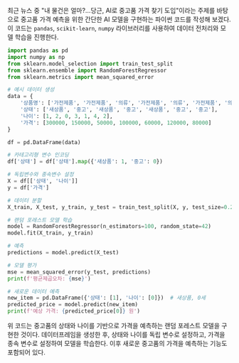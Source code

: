최근 뉴스 중 "내 물건은 얼마?…당근, AI로 중고품 가격 찾기 도입"이라는 주제를 바탕으로 중고품 가격 예측을 위한 간단한 AI 모델을 구현하는 파이썬 코드를 작성해 보겠다. 이 코드는 `pandas`, `scikit-learn`, `numpy` 라이브러리를 사용하여 데이터 전처리와 모델 학습을 진행한다.

```python
import pandas as pd
import numpy as np
from sklearn.model_selection import train_test_split
from sklearn.ensemble import RandomForestRegressor
from sklearn.metrics import mean_squared_error

# 예시 데이터 생성
data = {
    '상품명': ['가전제품', '가전제품', '의류', '가전제품', '의류', '가전제품', '의류'],
    '상태': ['새상품', '중고', '새상품', '중고', '새상품', '중고', '중고'],
    '나이': [1, 2, 0, 3, 1, 4, 2],
    '가격': [300000, 150000, 50000, 100000, 60000, 120000, 80000]
}

df = pd.DataFrame(data)

# 카테고리형 변수 인코딩
df['상태'] = df['상태'].map({'새상품': 1, '중고': 0})

# 독립변수와 종속변수 설정
X = df[['상태', '나이']]
y = df['가격']

# 데이터 분할
X_train, X_test, y_train, y_test = train_test_split(X, y, test_size=0.2, random_state=42)

# 랜덤 포레스트 모델 학습
model = RandomForestRegressor(n_estimators=100, random_state=42)
model.fit(X_train, y_train)

# 예측
predictions = model.predict(X_test)

# 모델 평가
mse = mean_squared_error(y_test, predictions)
print(f'평균제곱오차: {mse}')

# 새로운 데이터 예측
new_item = pd.DataFrame({'상태': [1], '나이': [0]})  # 새상품, 0세
predicted_price = model.predict(new_item)
print(f'예상 가격: {predicted_price[0]} 원')
```

위 코드는 중고품의 상태와 나이를 기반으로 가격을 예측하는 랜덤 포레스트 모델을 구현한 것이다. 데이터프레임을 생성한 후, 상태와 나이를 독립 변수로 설정하고, 가격을 종속 변수로 설정하여 모델을 학습한다. 이후 새로운 중고품의 가격을 예측하는 기능도 포함되어 있다.